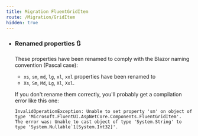 ```yaml
---
title: Migration FluentGridItem
route: /Migration/GridItem
hidden: true
---
```


- ### Renamed properties 🔃
  These properties have been renamed to comply with the Blazor naming convention (Pascal case):
  - `xs`, `sm`, `md`, `lg`, `xl`, `xxl` properties have been renamed to
  - `Xs`, `Sm`, `Md`, `Lg`, `Xl`, `Xxl`.

  If you don't rename them correctly, you'll probably get a compilation error like this one:
  ```   
  InvalidOperationException: Unable to set property 'sm' on object of type 'Microsoft.FluentUI.AspNetCore.Components.FluentGridItem'.
  The error was: Unable to cast object of type 'System.String' to type 'System.Nullable`1[System.Int32]'.
  ```

